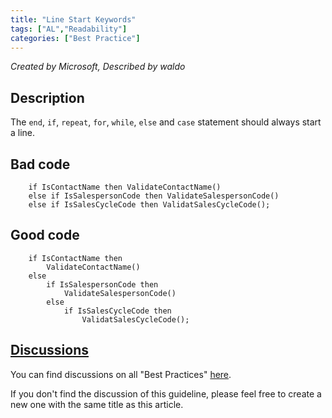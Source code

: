 ```yaml
---
title: "Line Start Keywords"
tags: ["AL","Readability"]
categories: ["Best Practice"]
---
```

_Created by Microsoft, Described by waldo_

## Description
The `end`, `if`, `repeat`, `for`, `while`, `else` and `case` statement should always start a line. 

## Bad code

```al
    if IsContactName then ValidateContactName()
    else if IsSalespersonCode then ValidateSalespersonCode()
    else if IsSalesCycleCode then ValidatSalesCycleCode();
```

## Good code

```al
    if IsContactName then
        ValidateContactName()
    else
        if IsSalespersonCode then
            ValidateSalespersonCode()
        else
            if IsSalesCycleCode then 
                ValidatSalesCycleCode();
```


## [Discussions](https://github.com/microsoft/alguidelines/discussions/categories/bc-best-practices?discussions_q=line+start+keyword+category%3A%22BC+Best+Practices%22)

You can find discussions on all "Best Practices" [here](https://github.com/microsoft/alguidelines/discussions/categories/bc-best-practices).

If you don't find the discussion of this guideline, please feel free to create a new one with the same title as this article.  